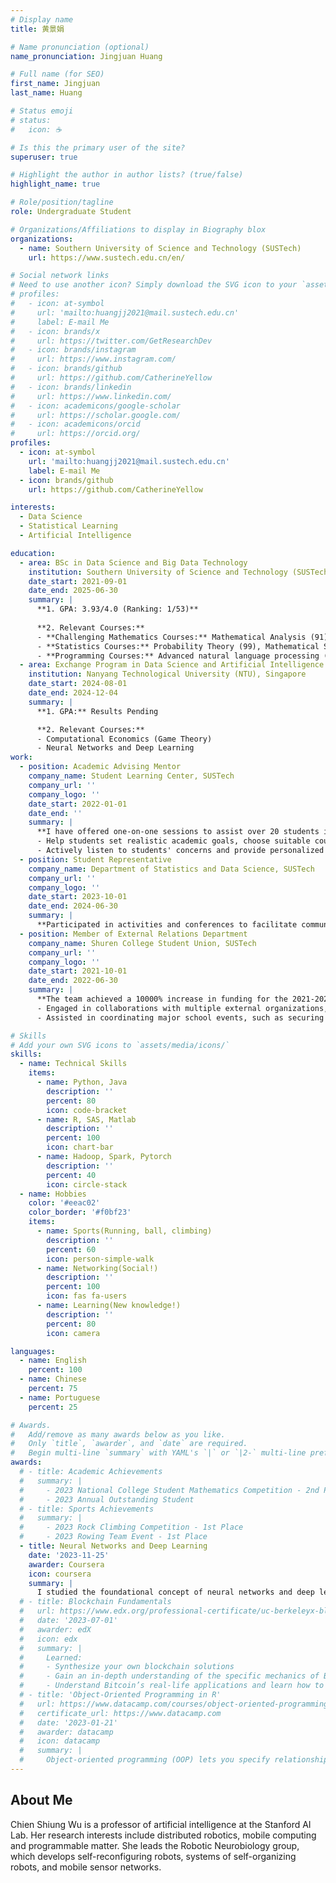```yaml
---
# Display name
title: 黄景娟

# Name pronunciation (optional)
name_pronunciation: Jingjuan Huang

# Full name (for SEO)
first_name: Jingjuan
last_name: Huang

# Status emoji
# status:
#   icon: ☕️

# Is this the primary user of the site?
superuser: true

# Highlight the author in author lists? (true/false)
highlight_name: true

# Role/position/tagline
role: Undergraduate Student

# Organizations/Affiliations to display in Biography blox
organizations:
  - name: Southern University of Science and Technology (SUSTech)
    url: https://www.sustech.edu.cn/en/

# Social network links
# Need to use another icon? Simply download the SVG icon to your `assets/media/icons/` folder.
# profiles:
#   - icon: at-symbol
#     url: 'mailto:huangjj2021@mail.sustech.edu.cn'
#     label: E-mail Me
#   - icon: brands/x
#     url: https://twitter.com/GetResearchDev
#   - icon: brands/instagram
#     url: https://www.instagram.com/
#   - icon: brands/github
#     url: https://github.com/CatherineYellow
#   - icon: brands/linkedin
#     url: https://www.linkedin.com/
#   - icon: academicons/google-scholar
#     url: https://scholar.google.com/
#   - icon: academicons/orcid
#     url: https://orcid.org/
profiles:
  - icon: at-symbol
    url: 'mailto:huangjj2021@mail.sustech.edu.cn'
    label: E-mail Me
  - icon: brands/github
    url: https://github.com/CatherineYellow

interests:
  - Data Science
  - Statistical Learning
  - Artificial Intelligence

education:
  - area: BSc in Data Science and Big Data Technology
    institution: Southern University of Science and Technology (SUSTech), China
    date_start: 2021-09-01
    date_end: 2025-06-30
    summary: |
      **1. GPA: 3.93/4.0 (Ranking: 1/53)**
      
      **2. Relevant Courses:**
      - **Challenging Mathematics Courses:** Mathematical Analysis (91), Advanced Linear Algebra (93)
      - **Statistics Courses:** Probability Theory (99), Mathematical Statistics (100), Statistical Linear Models(99), Multivariate Statistical Analysis (98), Operational Research and Optimization (94)
      - **Programming Courses:** Advanced natural language processing (94), Big Data Analysis Software and Application(Hadoop or Spark) (96)
  - area: Exchange Program in Data Science and Artificial Intelligence
    institution: Nanyang Technological University (NTU), Singapore
    date_start: 2024-08-01
    date_end: 2024-12-04
    summary: |
      **1. GPA:** Results Pending

      **2. Relevant Courses:**
      - Computational Economics (Game Theory)
      - Neural Networks and Deep Learning
work:
  - position: Academic Advising Mentor
    company_name: Student Learning Center, SUSTech
    company_url: ''
    company_logo: ''
    date_start: 2022-01-01
    date_end: ''
    summary: |
      **I have offered one-on-one sessions to assist over 20 students in navigating their academic paths!**
      - Help students set realistic academic goals, choose suitable courses, and develop effective study strategies to improve their performance.
      - Actively listen to students' concerns and provide personalized advice to address individual academic challenges, fostering their academic growth and confidence.
  - position: Student Representative
    company_name: Department of Statistics and Data Science, SUSTech
    company_url: ''
    company_logo: ''
    date_start: 2023-10-01
    date_end: 2024-06-30
    summary: |
      **Participated in activities and conferences to facilitate communication between faculty members and students.**
  - position: Member of External Relations Department
    company_name: Shuren College Student Union, SUSTech
    company_url: ''
    company_logo: ''
    date_start: 2021-10-01
    date_end: 2022-06-30
    summary: |
      **The team achieved a 10000% increase in funding for the 2021-2022 fiscal year, and I was honored to be recognized as the "Outstanding Officer of the Year" for my contributions to this success!**
      - Engaged in collaborations with multiple external organizations, including China Merchants Bank, New Oriental Education & Technology Group, etc.
      - Assisted in coordinating major school events, such as securing China Merchants Bank as a sponsor for the school’s sports day.

# Skills
# Add your own SVG icons to `assets/media/icons/`
skills:
  - name: Technical Skills
    items:
      - name: Python, Java
        description: ''
        percent: 80
        icon: code-bracket
      - name: R, SAS, Matlab
        description: ''
        percent: 100
        icon: chart-bar
      - name: Hadoop, Spark, Pytorch
        description: ''
        percent: 40
        icon: circle-stack
  - name: Hobbies
    color: '#eeac02'
    color_border: '#f0bf23'
    items:
      - name: Sports(Running, ball, climbing)
        description: ''
        percent: 60
        icon: person-simple-walk
      - name: Networking(Social!)
        description: ''
        percent: 100
        icon: fas fa-users
      - name: Learning(New knowledge!)
        description: ''
        percent: 80
        icon: camera

languages:
  - name: English
    percent: 100
  - name: Chinese
    percent: 75
  - name: Portuguese
    percent: 25

# Awards.
#   Add/remove as many awards below as you like.
#   Only `title`, `awarder`, and `date` are required.
#   Begin multi-line `summary` with YAML's `|` or `|2-` multi-line prefix and indent 2 spaces below.
awards:
  # - title: Academic Achievements
  #   summary: |
  #     - 2023 National College Student Mathematics Competition - 2nd Prize in Guangdong Province
  #     - 2023 Annual Outstanding Student
  # - title: Sports Achievements
  #   summary: |
  #     - 2023 Rock Climbing Competition - 1st Place
  #     - 2023 Rowing Team Event - 1st Place
  - title: Neural Networks and Deep Learning
    date: '2023-11-25'
    awarder: Coursera
    icon: coursera
    summary: |
      I studied the foundational concept of neural networks and deep learning. By the end, I was familiar with the significant technological trends driving the rise of deep learning; build, train, and apply fully connected deep neural networks; implement efficient (vectorized) neural networks; identify key parameters in a neural network’s architecture; and apply deep learning to your own applications.
  # - title: Blockchain Fundamentals
  #   url: https://www.edx.org/professional-certificate/uc-berkeleyx-blockchain-fundamentals
  #   date: '2023-07-01'
  #   awarder: edX
  #   icon: edx
  #   summary: |
  #     Learned:
  #     - Synthesize your own blockchain solutions
  #     - Gain an in-depth understanding of the specific mechanics of Bitcoin
  #     - Understand Bitcoin’s real-life applications and learn how to attack and destroy Bitcoin, Ethereum, smart contracts and Dapps, and alternatives to Bitcoin’s Proof-of-Work consensus algorithm
  # - title: 'Object-Oriented Programming in R'
  #   url: https://www.datacamp.com/courses/object-oriented-programming-with-s3-and-r6-in-r
  #   certificate_url: https://www.datacamp.com
  #   date: '2023-01-21'
  #   awarder: datacamp
  #   icon: datacamp
  #   summary: |
  #     Object-oriented programming (OOP) lets you specify relationships between functions and the objects that they can act on, helping you manage complexity in your code. This is an intermediate level course, providing an introduction to OOP, using the S3 and R6 systems. S3 is a great day-to-day R programming tool that simplifies some of the functions that you write. R6 is especially useful for industry-specific analyses, working with web APIs, and building GUIs.
---
```


## About Me

Chien Shiung Wu is a professor of artificial intelligence at the Stanford AI Lab. Her research interests include distributed robotics, mobile computing and programmable matter. She leads the Robotic Neurobiology group, which develops self-reconfiguring robots, systems of self-organizing robots, and mobile sensor networks.
